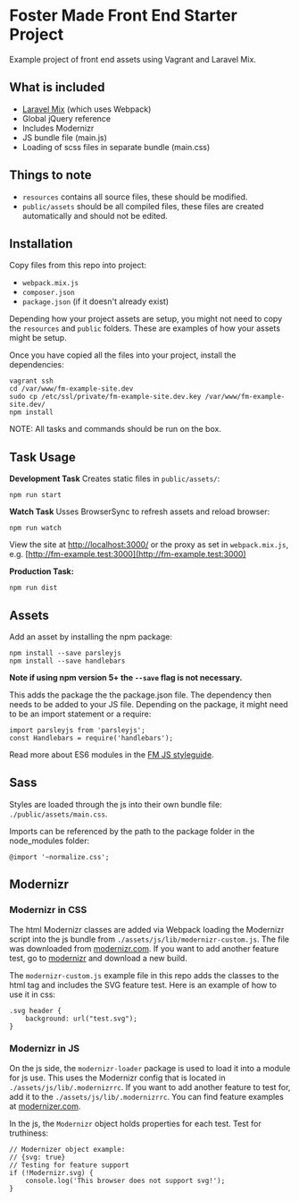 # Foster Made Front End Starter Project

Example project of front end assets using Vagrant and Laravel Mix.

## What is included

* [Laravel Mix](https://github.com/JeffreyWay/laravel-mix) (which uses Webpack)
* Global jQuery reference
* Includes Modernizr
* JS bundle file (main.js)
* Loading of scss files in separate bundle (main.css)

## Things to note

* `resources` contains all source files, these should be modified.
* `public/assets` should be all compiled files, these files are created automatically and should not be edited.

## Installation

Copy files from this repo into project:
* `webpack.mix.js`
* `composer.json`
* `package.json` (if it doesn't already exist)

Depending how your project assets are setup, you might not need to copy the `resources` and `public` folders. These are examples of how your assets might be setup.

Once you have copied all the files into your project, install the dependencies:
```
vagrant ssh
cd /var/www/fm-example-site.dev
sudo cp /etc/ssl/private/fm-example-site.dev.key /var/www/fm-example-site.dev/
npm install
```

NOTE: All tasks and commands should be run on the box.

## Task Usage
**Development Task**
Creates static files in `public/assets/`:
```
npm run start
```
**Watch Task**
Usses BrowserSync to refresh assets and reload browser:
```
npm run watch
```

View the site at [http://localhost:3000/](http://localhost:3000/) or the proxy as set in `webpack.mix.js`, e.g. [http://fm-example.test:3000](http://fm-example.test:3000)

**Production Task:**
```
npm run dist
```

## Assets
Add an asset by installing the npm package:
```
npm install --save parsleyjs
npm install --save handlebars
```
__Note if using npm version 5+ the `--save` flag is not necessary.__

This adds the package the the package.json file. The dependency then needs to be added to your JS file. Depending on the package, it might need to be an import statement or a require:

```
import parsleyjs from 'parsleyjs';
const Handlebars = require('handlebars');
```
Read more about ES6 modules in the [FM JS styleguide]().

## Sass
Styles are loaded through the js into their own bundle file: `./public/assets/main.css`.

Imports can be referenced by the path to the package folder in the node_modules folder:
```
@import '~normalize.css';
```

## Modernizr
### Modernizr in CSS
The html Modernizr classes are added via Webpack loading the Modernizr script into the js bundle from `./assets/js/lib/modernizr-custom.js`. The file was downloaded from [modernizr.com](https://modernizr.com/download?svg-dontmin-printshiv-setclasses-shiv). If you want to add another feature test, go to [modernizr](https://modernizr.com/download?svg-dontmin-printshiv-setclasses-shiv) and download a new build.

The `modernizr-custom.js` example file in this repo adds the classes to the html tag and includes the SVG feature test. Here is an example of how to use it in css:
```
.svg header {
    background: url("test.svg");
}
```

### Modernizr in JS
On the js side, the `modernizr-loader` package is used to load it into a module for js use. This uses the Modernizr config that is located in `./assets/js/lib/.modernizrrc`. If you want to add another feature to test for, add it to the `./assets/js/lib/.modernizrrc`. You can find feature examples at [modernizer.com](https://modernizr.com/download?svg-dontmin-printshiv-setclasses-shiv).

In the js, the `Modernizr` object holds properties for each test. Test for truthiness:

```
// Modernizer object example:
// {svg: true}
// Testing for feature support
if (!Modernizr.svg) {
    console.log('This browser does not support svg!');
}
```

